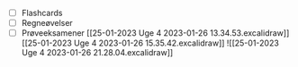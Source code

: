 - [ ] Flashcards
- [ ] Regneøvelser
- [ ] Prøveeksamener
[[25-01-2023 Uge 4 2023-01-26 13.34.53.excalidraw]]
[[25-01-2023 Uge 4 2023-01-26 15.35.42.excalidraw]]
![[25-01-2023 Uge 4 2023-01-26 21.28.04.excalidraw]]